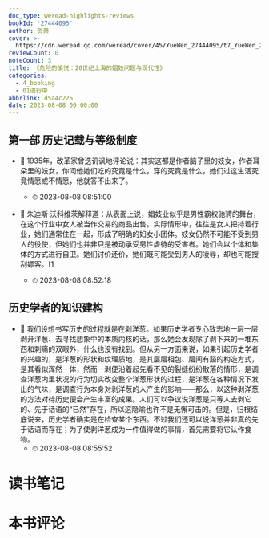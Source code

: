 ```yaml
---
doc_type: weread-highlights-reviews
bookId: '27444095'
author: 贺萧
cover: >-
  https://cdn.weread.qq.com/weread/cover/45/YueWen_27444095/t7_YueWen_27444095.jpg
reviewCount: 0
noteCount: 3
title: 《危险的愉悦：20世纪上海的娼妓问题与现代性》
categories:
  - 4_booking
  - 01进行中
abbrlink: d5a4c225
date: 2023-08-08 00:00:00
---
```



## 第一部 历史记载与等级制度


- 📌 1935年，改革家曾迭讥讽地评论说：其实这都是作者脑子里的妓女，作者耳朵里的妓女，你问他她们吃的究竟是什么，穿的究竟是什么，她们过这生活究竟情愿或不情愿，他就答不出来了。 
    - ⏱ 2023-08-08 08:51:00 

- 📌 朱迪斯·沃科维茨解释道：从表面上说，娼妓业似乎是男性霸权驰骋的舞台，在这个行业中女人被当作交易的商品出售。实际情形中，往往是女人把持着行业，她们通常住在一起，形成了明确的妇女小团体。妓女仍然不可能不受到男人的役使，但她们也并非只是被动承受男性虐待的受害者。她们会以个体和集体的方式进行自卫。她们讨价还价，她们既可能受到男人的凌辱，却也可能搜刮嫖客。[1 
    - ⏱ 2023-08-08 08:52:18 
## 历史学者的知识建构


- 📌 我们设想书写历史的过程就是在剥洋葱。如果历史学者专心致志地一层一层剥开洋葱、去寻找想象中的本质内核的话，那么她会发现除了剥下来的一堆东西和刺痛的双眼外，什么也没有找到。但从另一方面来说，如果引起历史学者的兴趣的，是洋葱的形状和纹理质地，是其层层相包、层间有豁的构造方式，是其看似浑然一体，然而一剥便沿着起先看不见的裂缝纷纷散落的情形，是调查洋葱内里状况的行为切实改变整个洋葱形状的过程，是洋葱在各种情况下发出的气味，是调查行为本身对剥洋葱的人产生的影响——那么，以这种剥洋葱的方法对待历史便会产生丰富的成果。人们可以争议说洋葱是只等人去剥它的、先于话语的“已然”存在，所以这隐喻也许不是无懈可击的。但是，归根结底说来，历史学者确实是在检查某个东西。不过我们还可以说洋葱并非真的先于话语而存在；为了使剥洋葱成为一件值得做的事情，首先需要将它认作食物。 
    - ⏱ 2023-08-08 08:55:52 

# 读书笔记


# 本书评论
